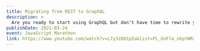 ```yaml
---
title: Migrating from REST to GraphQL
description: >
  Are you ready to start using GraphQL but don’t have time to rewrite your legacy REST API? In this session, we’ll show you some strategies for incrementally porting your APIs to start using GraphQL that allows you to leverage your existing REST APIs.
publishDate: 2021-03-24
event: JavaScript Marathon
link: https://www.youtube.com/watch?v=L7y3zQGtpIo&list=PL_GnFlm_okptWRXF6cu9FxRva--XoxB5g&index=24
---
```

